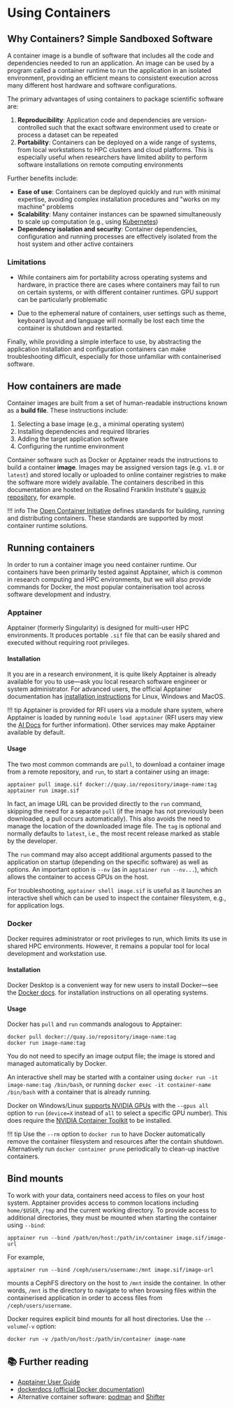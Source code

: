 # Using Containers
## Why Containers? Simple Sandboxed Software
A container image is a bundle of software that includes all the code and
dependencies needed to run an application.  An image can be used by a program
called a container runtime to run the application in an isolated environment,
providing an efficient means to consistent execution across many different host
hardware and software configurations.

The primary advantages of using containers to package scientific software are: 

1. **Reproducibility**: Application code and dependencies are
version-controlled such that the exact software environment used to create
or process a dataset can be repeated 
2. **Portability**: Containers can be deployed on a wide range of systems,
from local workstations to HPC clusters and cloud platforms. This is
especially useful when researchers have limited ability to perform
software installations on remote computing environments 

Further benefits include:

- **Ease of use**: Containers can be deployed quickly and run with
 minimal expertise, avoiding complex installation procedures and
  "works on my machine" problems 
- **Scalability**: Many container instances can be spawned simultaneously
 to scale up computation (e.g., using [Kubernetes](https://rosalindfranklininstitute.github.io/rsecon25-intro-to-kubernetes/why-kubernetes/))
- **Dependency isolation and security**: Container dependencies, configuration
   and running processes are effectively isolated from the host system and other 
   active containers
<!-- Efficiency: image layering and caching etc.-->
### Limitations

- While containers aim for portability across operating systems and hardware,
in practice there are cases where containers may fail to run on certain
systems, or with different container runtimes. GPU support can be particularly
problematic 
<!-- Most containers require some interaction with the host system and files, so are not completely isolated.-->
- Due to the ephemeral nature of containers, user settings such as
theme, keyboard layout and language will normally be lost each time the container
is shutdown and restarted.

Finally, while providing a simple interface to use, by abstracting 
the application installation and configuration containers can
make troubleshooting difficult, especially for those unfamiliar with
containerised software. 

## How containers are made
Container images are built from a set of human-readable instructions known as a 
**build file**. These instructions include:

1. Selecting a base image (e.g., a minimal operating system)
2. Installing dependencies and required libraries
3. Adding the target application software
4. Configuring the runtime environment

Container software such as Docker or Apptainer reads the
instructions to build a container **image**. Images may be assigned version tags
(e.g. `v1.0` or `latest`) and stored locally or uploaded to online container
registries to make the software more widely available. The containers described
in this documentation are hosted on the Rosalind Franklin Institute's [quay.io
repository](https://opencontainers.org/), for example.

!!! info
    The [Open Container Initiative](https://opencontainers.org/) defines
    standards for building, running and distributing containers. These
    standards are supported by most container runtime solutions. 

## Running containers 

In order to run a container image you need container runtime. Our containers
have been primarily tested against Apptainer, which is common in research
computing and HPC environments, but we will also provide commands for Docker,
the most popular containerisation tool across software development and industry.

### Apptainer
Apptainer (formerly Singularity) is designed for multi-user HPC environments.
It produces portable `.sif` file that can be
easily shared and executed without requiring root privileges.

#### Installation
It you are in a research environment, it is quite likely Apptainer is already
available for you to use&mdash;ask you local research software engineer or
system administrator. For advanced users, the official Apptainer documentation
has [installation
instructions](https://apptainer.org/docs/admin/main/installation.html) for
Linux, Windows and MacOS.

!!! tip
    Apptainer is provided for RFI users via a module share system, where
    Apptainer is loaded by running `module load apptainer` (RFI users may
    view the [AI Docs](https://aidocs.zaphod.rfi.ac.uk/Software/module-share/) for further
    information). Other services may make Apptainer available by default.

#### Usage
The two most common commands are `pull`, to download a container image from a
remote repository, and `run`, to start a container using an image:
```
apptainer pull image.sif docker://quay.io/repository/image-name:tag 
apptainer run image.sif
```
In fact, an image URL can be provided directly to the `run` command,
skipping the need for a separate `pull` (if the image has not previously
been downloaded, a pull occurs automatically). This also avoids the need
to manage the location of the downloaded image file. The `tag` is optional
and normally defaults to `latest`, i.e., the most recent release marked as stable
by the developer.

The `run` command may also accept additional arguments passed to
the application on startup (depending on the specific software)
as well as options. An important option is
 `--nv` (as in `apptainer run --nv...`),
which allows the container to access GPUs on the host.
 
For troubleshooting, `apptainer shell image.sif`
 is useful as it launches 
an interactive shell which can be used to inspect the container filesystem,
e.g., for application logs.
<!--(or `exec image-name /bin/bash`) --> 

<!-- cleanup, shutdown? -->

### Docker
Docker requires administrator or root privileges to run, which limits its use in
shared HPC environments. However, it remains a popular tool for local
development and workstation use.

#### Installation
Docker Desktop is a convenient way for new users to install
Docker&mdash;see  the [Docker docs](https://docs.docker.com/get-started/get-docker/).
for installation instructions on all operating systems.

#### Usage
Docker has `pull` and `run` commands analogous to Apptainer:
```
docker pull docker://quay.io/repository/image-name:tag 
docker run image-name:tag
```
You do not need to specify an image output file; the image
is stored and managed automatically by Docker.

An interactive shell may be 
started with a container using
`docker run -it image-name:tag /bin/bash`, or running
`docker exec -it container-name /bin/bash` with a container
that is already running.

Docker on Windows/Linux [supports NVIDIA
GPUs](https://docs.docker.com/desktop/features/gpu/) with the `--gpus all`
option to `run` (`device=X` instead of `all` to select a specific GPU
number). This does require the [NVIDIA Container
Toolkit](https://docs.nvidia.com/datacenter/cloud-native/container-toolkit/latest/index.html)
to be installed. 

!!! tip
    Use the `--rm` option to `docker run` to have Docker automatically remove
    the container filesystem and resources after the contain shutdown.
    Alternatively run `docker container prune` periodically to clean-up inactive
    containers.

## Bind mounts 
To work with your data, containers need access to files on your host system.
Apptainer provides access to common locations including `home/$USER`, `/tmp`
and the current working directory. To provide access to additional directories,
they must be mounted when starting the container using `--bind`:
```
apptainer run --bind /path/on/host:/path/in/container image.sif/image-url
```
For example,
```
apptainer run --bind /ceph/users/username:/mnt image.sif/image-url
```
mounts a CephFS directory on the host to `/mnt` inside the container. 
In other words, `/mnt` is the directory to navigate to when
browsing files within the containerised application in order
to access files from  `/ceph/users/username`.

Docker requires explicit bind mounts for all host directories. Use the 
`--volume`/`-v` option:
```
docker run -v /path/on/host:/path/in/container image-name
``` 

## 📚 Further reading
- [Apptainer User Guide](https://apptainer.org/docs/user/main/index.html)
- [dockerdocs (official Docker documentation)](https://docs.docker.com/)
- Alternative container software: [podman](https://podman.io/) and
  [Shifter](https://docs.nersc.gov/development/containers/shifter/)
